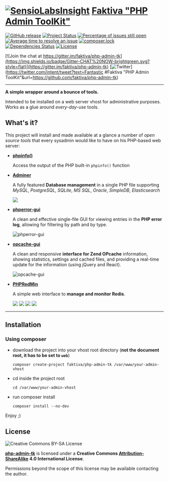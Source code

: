 [![SensioLabsInsight](https://insight.sensiolabs.com/projects/28ad1609-bdab-432b-b9a8-bc5e691ab2fb/small.png)](https://insight.sensiolabs.com/projects/28ad1609-bdab-432b-b9a8-bc5e691ab2fb)
[Faktiva "PHP Admin ToolKit"](https://github.com/faktiva/php-admin-tk)
===

[![GitHub release](https://img.shields.io/github/release/faktiva/php-admin-tk.svg?style=flat&label=latest)](https://github.com/faktiva/php-admin-tk/releases/latest)
[![Project Status](http://opensource.box.com/badges/active.svg?style=flat)](http://opensource.box.com/badges)
[![Percentage of issues still open](http://isitmaintained.com/badge/open/faktiva/php-admin-tk.svg?style=flat)](http://isitmaintained.com/project/faktiva/php-admin-tk "Percentage of issues still open")
[![Average time to resolve an issue](http://isitmaintained.com/badge/resolution/faktiva/php-admin-tk.svg?style=flat)](http://isitmaintained.com/project/faktiva/php-admin-tk "Average time to resolve an issue")
[![composer.lock](https://poser.pugx.org/faktiva/php-admin-tk/composerlock?style=flat)](https://packagist.org/packages/faktiva/php-admin-tk)
[![Dependencies Status](https://img.shields.io/librariesio/github/faktiva/php-admin-tk.svg?maxAge=3600&style=flat)](https://libraries.io/github/faktiva/php-admin-tk)
[![License](https://img.shields.io/packagist/l/faktiva/php-admin-tk.svg?style=flat)](https://creativecommons.org/licenses/by-sa/4.0/)

[![Join the chat at https://gitter.im/faktiva/php-admin-tk](https://img.shields.io/badge/Gitter-CHAT%20NOW-brightgreen.svg?style=flat)](https://gitter.im/faktiva/php-admin-tk)
[![Twitter](https://img.shields.io/twitter/url/https/github.com/faktiva/php-admin-tk.svg?style=social)](https://twitter.com/intent/tweet?text=Fantastic #Faktiva "PHP Admin ToolKit"&url=https://github.com/faktiva/php-admin-tk)

____

**A simple wrapper around a bounce of tools.**

Intended to be installed on a web server vhost for administrative purposes. Works as a glue around _every-day-use_ tools.


## What's it?

This project will install and made available at a glance a number of _open source tools_ that every sysadmin would like to have on his PHP-based web server:

- **[phpinfo()](http://php.net/manual/en/function.phpinfo.php)**

  Access the output of the PHP built-in `phpinfo()` function

- **[Adminer](https://github.com/vrana/adminer)**

  A fully featured **Database management** in a single PHP file supporting _MySQL_, _PostgreSQL_, _SQLite_, _MS SQL_, _Oracle_, _SimpleDB_, _Elasticsearch_

  ![](https://www.adminer.org/static/screenshots/table.png)
- **[phperror-gui](https://github.com/amnuts/phperror-gui)**

  A clean and effective single-file GUI for viewing entries in the **PHP error log**, allowing for filtering by path and by type.

  ![phperror-gui](http://amnuts.com/images/phperror/screenshot/usage.png)

- **[opcache-gui](https://github.com/amnuts/opcache-gui)**

  A clean and responsive **interface for Zend OPcache** information, showing statistics, settings and cached files, and providing a real-time update for the information (using jQuery and React).

  ![opcache-gui](http://amnuts.com/images/opcache/screenshot/overview-v2.1.1.png)

- **[PHPRedMin](https://github.com/sasanrose/phpredmin)**

  A simple web interface to **manage and monitor Redis**.

  ![](http://dl.dropbox.com/u/5413590/phpredmin/hashresult.jpg)
  ![](http://dl.dropbox.com/u/5413590/phpredmin/zsetresult.jpg)
  ![](http://dl.dropbox.com/u/5413590/phpredmin/bulk-delete.png)
  ![](http://dl.dropbox.com/u/5413590/phpredmin/bulk-delete-progress.png)

___

## Installation

### Using composer

- download the project into your vhost root directory (**not the document root, it has to be set to `web`**)

    ```
    composer create-project faktiva/php-admin-tk /var/www/your-admin-vhost
    ```
- cd inside the project root

    ```
    cd /var/www/your-admin-vhost
    ```
- run composer install

    ```
    composer install --no-dev
    ```

Enjoy ;)


## License

![Creative Commons BY-SA License](https://i.creativecommons.org/l/by-sa/4.0/88x31.png)


**[php-admin-tk](https://github.com/faktiva/php-admin-tk)** is licensed under a **Creative Commons [Attribution-ShareAlike](http://creativecommons.org/licenses/by-sa/4.0/) 4.0 International License**.

Permissions beyond the scope of this license may be available contacting the author.

